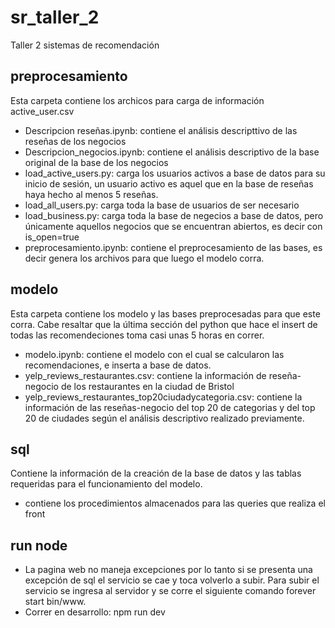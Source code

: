# sr_taller_2
Taller 2 sistemas de recomendación

## preprocesamiento
Esta carpeta contiene los archicos para carga de información
active_user.csv
- Descripcion reseñas.ipynb: contiene el análisis descripttivo de las reseñas de los negocios
- Descripcion_negocios.ipynb: contiene el análisis descriptivo de la base original de la base de los negocios
- load_active_users.py: carga los usuarios activos a base de datos para su inicio de sesión, un usuario activo es aquel que en la base de reseñas haya hecho al menos 5 reseñas.
- load_all_users.py: carga toda la base de usuarios de ser necesario
- load_business.py: carga toda la base de negecios a base de datos, pero únicamente aquellos negocios que se encuentran abiertos, es decir con is_open=true
- preprocesamiento.ipynb: contiene el preprocesamiento de las bases, es decir genera los archivos para que luego el modelo corra.

## modelo
Esta carpeta contiene los modelo y las bases preprocesadas para que este corra.
Cabe resaltar que la última sección del python que hace el insert de todas las recomendeciones toma casi unas 5 horas en correr.
- modelo.ipynb: contiene el modelo con el cual se calcularon las recomendaciones, e inserta a base de datos.
- yelp_reviews_restaurantes.csv: contiene la información de reseña-negocio de los restaurantes en la ciudad de Bristol
- yelp_reviews_restaurantes_top20ciudadycategoria.csv: contiene la información de las reseñas-negocio del top 20 de categorias y del top 20 de ciudades según el análisis descriptivo realizado previamente.

## sql
Contiene la información de la creación de la base de datos y las tablas requeridas para el funcionamiento del modelo.
- contiene los procedimientos almacenados para las queries que realiza el front

## run node
- La pagina web no maneja excepciones por lo tanto si se presenta una excepción de sql el servicio se cae y toca volverlo a subir. Para subir el servicio se ingresa al servidor y se corre el siguiente comando forever start bin/www.
- Correr en desarrollo: npm run dev